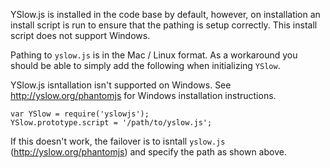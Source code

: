 YSlow.js is installed in the code base by default, however,
on installation an install script is run to ensure that the
pathing is setup correctly. This install script does not support
Windows.

Pathing to `yslow.js` is in the Mac / Linux format. As a
workaround you should be able to simply add the following
when initializing `YSlow`.

YSlow.js isntallation isn't supported on Windows. See
http://yslow.org/phantomjs for Windows installation
instructions.


    var YSlow = require('yslowjs');
    YSlow.prototype.script = '/path/to/yslow.js';

If this doesn't work, the failover is to isntall `yslow.js`
(http://yslow.org/phantomjs) and specify the path as shown
above.

